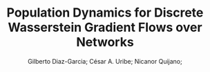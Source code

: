 ---
paperId: 4
author: Gilberto Diaz-Garcia; César A. Uribe; Nicanor Quijano;
publicationauthor: Diaz-Garcia, G. et al.
title: Population Dynamics for Discrete Wasserstein Gradient Flows over Networks
pdf: paper_04.pdf
poster: poster_4.png
pitch: https://www.youtube.com/watch?v=W9g_on1ITFA&list=PLFHvi5sdWF5VqqqQvVC5SuBY7ecSgqequ&index=16
type: Oral
topic: Applications
category: Extended Abstract
link: https://doi.org/10.52591/202107241
conference: icml
year: 2021
tags: icml-2021
location: Virtual
---